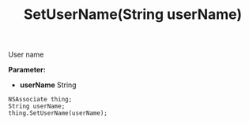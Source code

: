 ﻿---
uid: crmscript_ref_NSAssociate_SetUserName
title: SetUserName(String userName)
intellisense: NSAssociate.SetUserName
keywords: NSAssociate, GetUserName
so.topic: reference
---

User name

**Parameter:** 
 - **userName** String

```crmscript
NSAssociate thing;
String userName;
thing.SetUserName(userName);
```


